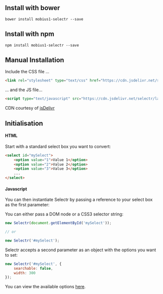 ## Install with bower

```
bower install mobius1-selectr --save
```

## Install with npm

```
npm install mobius1-selectr --save
```

## Manual Installation

Include the CSS file ...

```html
<link rel="stylesheet" type="text/css" href="https://cdn.jsdelivr.net/selectr/latest/selectr.min.css">
```

... and the JS file...

```html
<script type="text/javascript" src="https://cdn.jsdelivr.net/selectr/latest/selectr.min.js"></script>
```

CDN courtesy of [jsDelivr](http://www.jsdelivr.com/)

## Initialisation


#### HTML

Start with a standard select box you want to convert:

```html
<select id="mySelect">
	<option value="1">Value 1</option>
	<option value="2">Value 2</option>
	<option value="3">Value 3</option>
	...
</select>
```

#### Javascript

You can then instantiate Selectr by passing a reference to your select box as the first parameter:

You can either pass a DOM node or a CSS3 selector string:

```javascript
new Selectr(document.getElementById('mySelect'));

// or 

new Selectr('#mySelect');
```

Selectr accepts a second parameter as an object with the options you want to set:

```javascript
new Selectr('#mySelect', {
    searchable: false,
    width: 300
});
```

You can view the available options [here](http://mobius.ovh/docs/selectr/pages/options-2).